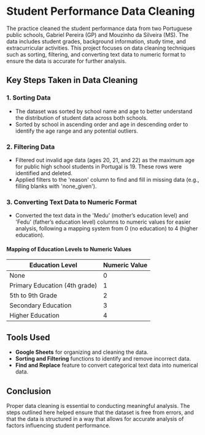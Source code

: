 # Student Performance Data Cleaning

The practice cleaned the student performance data from two Portuguese public schools, Gabriel Pereira (GP) and Mouzinho da Silveira (MS). The data includes student grades, background information, study time, and extracurricular activities. This project focuses on data cleaning techniques such as sorting, filtering, and converting text data to numeric format to ensure the data is accurate for further analysis.

## Key Steps Taken in Data Cleaning

### 1. **Sorting Data**
   - The dataset was sorted by school name and age to better understand the distribution of student data across both schools.
   - Sorted by school in ascending order and age in descending order to identify the age range and any potential outliers.

### 2. **Filtering Data**
   - Filtered out invalid age data (ages 20, 21, and 22) as the maximum age for public high school students in Portugal is 19. These rows were identified and deleted.
   - Applied filters to the 'reason' column to find and fill in missing data (e.g., filling blanks with 'none_given').

### 3. **Converting Text Data to Numeric Format**
   - Converted the text data in the 'Medu' (mother’s education level) and 'Fedu' (father’s education level) columns to numeric values for easier analysis, following a mapping system from 0 (no education) to 4 (higher education).

#### Mapping of Education Levels to Numeric Values

| Education Level                | Numeric Value |
|---------------------------------|---------------|
| None                            | 0             |
| Primary Education (4th grade)   | 1             |
| 5th to 9th Grade                | 2             |
| Secondary Education             | 3             |
| Higher Education                | 4             |

## Tools Used
- **Google Sheets** for organizing and cleaning the data.
- **Sorting and Filtering** functions to identify and remove incorrect data.
- **Find and Replace** feature to convert categorical text data into numerical data.

## Conclusion
Proper data cleaning is essential to conducting meaningful analysis. The steps outlined here helped ensure that the dataset is free from errors, and that the data is structured in a way that allows for accurate analysis of factors influencing student performance.
